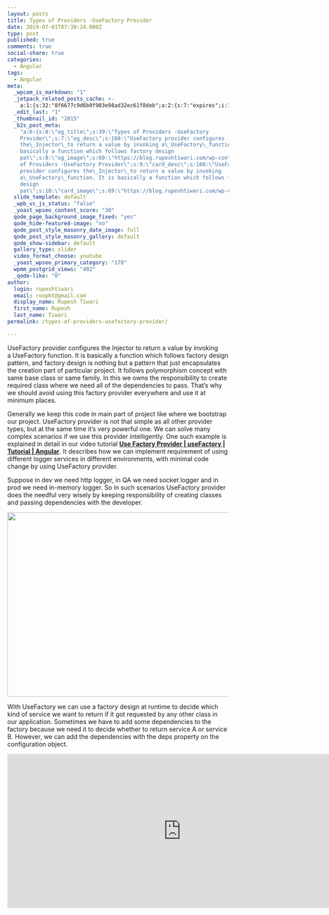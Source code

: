 ```yaml
---
layout: posts
title: Types of Providers -UseFactory Provider
date: 2019-07-01T07:39:24.000Z
type: post
published: true
comments: true
social-share: true
categories:
  - Angular
tags:
  - Angular
meta:
  _wpcom_is_markdown: "1"
  _jetpack_related_posts_cache: >-
    a:1:{s:32:"8f6677c9d6b0f903e98ad32ec61f8deb";a:2:{s:7:"expires";i:1609206753;s:7:"payload";a:3:{i:0;a:1:{s:2:"id";i:2390;}i:1;a:1:{s:2:"id";i:2398;}i:2;a:1:{s:2:"id";i:2586;}}}}
  _edit_last: "1"
  _thumbnail_id: "2015"
  _b2s_post_meta:
    "a:6:{s:8:\"og_title\";s:39:\"Types of Providers -UseFactory
    Provider\";s:7:\"og_desc\";s:160:\"UseFactory provider configures
    the\_Injector\_to return a value by invoking a\_UseFactory\_function. It is
    basically a function which follows factory design
    pat\";s:8:\"og_image\";s:69:\"https://blog.rupeshtiwari.com/wp-content/uploads/2019/04/AngularI.png\";s:10:\"card_title\";s:39:\"Types
    of Providers -UseFactory Provider\";s:9:\"card_desc\";s:160:\"UseFactory
    provider configures the\_Injector\_to return a value by invoking
    a\_UseFactory\_function. It is basically a function which follows factory
    design
    pat\";s:10:\"card_image\";s:69:\"https://blog.rupeshtiwari.com/wp-content/uploads/2019/04/AngularI.png\";}"
  slide_template: default
  _wpb_vc_js_status: "false"
  _yoast_wpseo_content_score: "30"
  qode_page_background_image_fixed: "yes"
  qode_hide-featured-image: "no"
  qode_post_style_masonry_date_image: full
  qode_post_style_masonry_gallery: default
  qode_show-sidebar: default
  gallery_type: slider
  video_format_choose: youtube
  _yoast_wpseo_primary_category: "178"
  wpmm_postgrid_views: "402"
  _qode-like: "0"
author:
  login: rupeshtiwari
  email: roopkt@gmail.com
  display_name: Rupesh Tiwari
  first_name: Rupesh
  last_name: Tiwari
permalink: /types-of-providers-usefactory-provider/

---
```


<p>UseFactory provider configures the Injector to return a value by invoking a UseFactory function. It is basically a function which follows factory design pattern, and factory design is nothing but a pattern that just encapsulates the creation part of particular project. It follows polymorphism concept with same base class or same family. In this we owns the responsibility to create required class where we need all of the dependencies to pass. That’s why we should avoid using this factory provider everywhere and use it at minimum places.</p>
<p>Generally we keep this code in main part of project like where we bootstrap our project. UseFactory provider is not that simple as all other provider types, but at the same time it’s very powerful one. We can solve many complex scenarios if we use this provider intelligently. One such example is explained in detail in our video tutorial <a href="https://www.youtube.com/watch?v=rGwsw5KsL78" target="_blank" rel="noopener noreferrer"><strong>Use Factory Provider | useFactory | Tutorial | Angular</strong></a>. It describes how we can implement requirement of using different logger services in different environments, with minimal code change by using UseFactory provider.</p>
<p>Suppose in dev we need http logger, in QA we need socket logger and in prod we need in-memory logger. So in such scenarios UseFactory provider does the needful very wisely by keeping responsibility of creating classes and passing dependencies with the developer.</p>
<p><img class="alignnone size-full wp-image-2395" src="{{ site.baseurl }}/assets/2019/07/UseFactory-Provider.png" alt="" width="790" height="419" /></p>
<p>With UseFactory we can use a factory design at runtime to decide which kind of service we want to return if it got requested by any other class in our application. Sometimes we have to add some dependencies to the factory because we need it to decide whether to return service A or service B. However, we can add the dependencies with the deps property on the configuration object.</p>
<p><iframe src="https://www.youtube.com/embed/rGwsw5KsL78" width="790" height="350" frameborder="0" allowfullscreen="allowfullscreen"><span data-mce-type="bookmark" style="display: inline-block; width: 0px; overflow: hidden; line-height: 0;" class="mce_SELRES_start">﻿</span></iframe></p>
